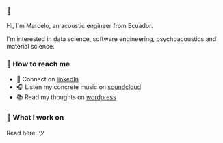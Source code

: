 ### 👋 

Hi, I'm Marcelo, an acoustic engineer from Ecuador. 

I'm interested in data science, software engineering, psychoacoustics and material science.

<!--
[👔 LinkedIn](www.linkedin.com/in/margottig) • [📚 Wordpress](https://sullakta.wordpress.com/)
-->

### 🤖 How to reach me

- 👔 Connect on [linkedIn](https://www.linkedin.com/in/margottig/)
- 🎧 Listen my concrete music on [soundcloud](https://soundcloud.com/sullakta)
- 📚 Read my thoughts on [wordpress](https://sullakta.wordpress.com/)

### 🧙 What I work on

Read here: ツ

<!--
Explore some recent projects:

<details>
  <summary>Sample Project</summary>
  
  ## Heading
  1. A numbered
  2. list
     * With some
     * Sub bullets
</details>

<details>
  <summary>Another project</summary>
  
  ## Heading
  1. A numbered
  2. list
     * With some
     * Sub bullets
</details>
-->
